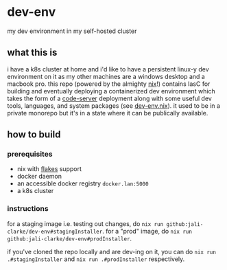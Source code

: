 # dev-env

my dev environment in my self-hosted cluster

## what this is

i have a k8s cluster at home and i'd like to have a persistent linux-y dev environment on it as my other machines are a windows desktop and a macbook pro.  this repo (powered by the almighty [nix](https://nixos.org/guides/how-nix-works.html)!) contains IasC for building and eventually deploying a containerized dev environment which takes the form of a [code-server](https://github.com/cdr/code-server) deployment along with some useful dev tools, languages, and system packages (see [dev-env.nix](./dev-env.nix)).  it used to be in a private monorepo but it's in a state where it can be publically available.

## how to build

### prerequisites

* nix with [flakes](https://nixos.wiki/wiki/Flakes) support
* docker daemon
* an accessible docker registry `docker.lan:5000`
* a k8s cluster

### instructions

for a staging image i.e. testing out changes, do `nix run github:jali-clarke/dev-env#stagingInstaller`.  for a "prod" image, do `nix run github:jali-clarke/dev-env#prodInstaller`.

if you've cloned the repo locally and are dev-ing on it, you can do `nix run .#stagingInstaller` and `nix run .#prodInstaller` respectively.
